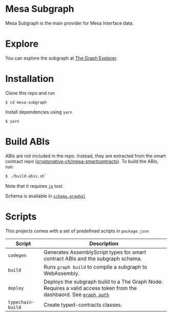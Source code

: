 # Mesa Subgraph

Mesa Subgraph is the main provider for Mesa Interface data.

# Explore

You can explore the subgraph at [The Graph Explorer](https://thegraph.com/explorer/subgraph/adamazad/mesa).

# Installation

Clone this repo and run

```
$ cd mesa-subgraph
```

Install dependencies using `yarn`

```
$ yarn
```

# Build ABIs

ABIs are not included in the repo. Instead, they are extracted from the smart contract repo ([cryptonative-ch/mesa-smartcontracts](https://github.com/cryptonative-ch/mesa-smartcontracts)). To build the ABIs, run:

```bash
$ ./build-abis.sh`

```

Note that it requires [`jq`](https://stedolan.github.io/jq/) tool.

Schema is available in [`schema.graphql`](schema.graphql)

# Scripts

This projects comes with a set of predefined scripts in `package.json`

| Script            | Description                                                                                                                                                                                       |
| ----------------- | ------------------------------------------------------------------------------------------------------------------------------------------------------------------------------------------------- |
| `codegen`         | Generates AssemblyScript types for smart contract ABIs and the subgraph schema.                                                                                                                   |
| `build`           | Runs `graph build` to compile a subgraph to WebAssembly.                                                                                                                                          |
| `deploy`          | Deploys the subgraph build to a The Graph Node. Requires a valid access token from the dashbaord. See [`graph auth`](https://github.com/graphprotocol/graph-cli#the-graph-command-line-interface) |
| `typechain-build` | Create typed-contracts classes.                                                                                                                                                                   |
